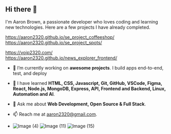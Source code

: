 ## Hi there 👋

I'm Aaron Brown, a passionate developer who loves coding and learning new technologies. Here are a few projects I have already completed. 

https://aaron2320.github.io/se_project_coffeeshop/        
https://aaron2320.github.io/se_project_spots/

https://voip2320.com/               
https://aaron2320.github.io/news_explorer_frontend/
  
- 🔭 I’m currently working on **awesome projects**. I build apps end-to-end, test, and deploy
- 🌱 I have learned **HTML, CSS, Javascript, Git, GitHub, VSCode, Figma, React, Node.js, MongoDB, Express, API, Frontend and Backend, Linux, Automation and AI**.
- 💬 Ask me about **Web Development, Open Source & Full Stack**.
- 📫 Reach me at [aaron2320@gmail.com](mailto:aaron2320@gmail.com).

- ![Image (4)](https://github.com/user-attachments/assets/f30c3d05-3880-4da2-8421-e64bc77844ec)
![Image (11)](https://github.com/user-attachments/assets/a1e7d15d-c2b5-4d4f-86b7-fb829769277a)
![Image (15)](https://github.com/user-attachments/assets/335ea36f-6941-49c5-977d-08cb861d0675)
